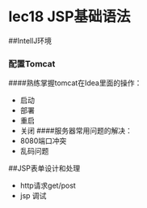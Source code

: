 # lec18 JSP基础语法

##IntellJ环境

### 配置Tomcat
####熟练掌握tomcat在Idea里面的操作：
- 启动
- 部署
- 重启
- 关闭
####服务器常用问题的解决：
- 8080端口冲突
- 乱码问题

##JSP表单设计和处理
- http请求get/post
- jsp 调试
